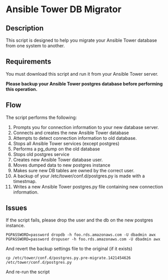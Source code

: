 # Ansible Tower DB Migrator

## Description
This script is designed to help you migrate your Ansible Tower database from one system to another.

## Requirements

You must download this script and run it from your Ansible Tower server.

**Please backup your Ansible Tower postgres database before performing this operation.**

## Flow

The script performs the following:

1. Prompts you for connection information to your new database server.
2. Connects and creates the new Ansible Tower database
3. Attempts to detect connection information to old database.
4. Stops all Ansible Tower services (except postgres)
5. Performs a pg_dump on the old database
6. Stops old postgres service
7. Creates new Ansible Tower database user.
8. Moves dumped data to new postgres instance
9. Makes sure new DB tables are owned by the correct user.
10. A backup of your /etc/tower/conf.d/postgres.py is made with a timestmap.
11. Writes a new Ansible Tower postgres.py file containing new connection information.


## Issues

If the script fails, please drop the user and the db on the new postgres instance.

    PGPASSWORD=password dropdb -h foo.rds.amazonaws.com -U dbadmin awx
    PGPASSWORD=password dropuser -h foo.rds.amazonaws.com -U dbadmin awx

And revert the backup settings file to the original (if it exists)

    cp /etc/tower/conf.d/postgres.py.pre-migrate.1421454626 /etc/tower/conf.d/postgres.py

And re-run the script
